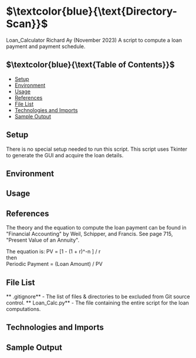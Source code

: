 # $`\textcolor{blue}{\text{Directory-Scan}}`$
Loan_Calculator
Richard Ay (November 2023)
A script to compute a loan payment and payment schedule.

## $`\textcolor{blue}{\text{Table of Contents}}`$
* [Setup](#setup)
* [Environment](#environment)
* [Usage](#Usage)
* [References](#references)
* [File List](#file-list)
* [Technologies and Imports](#Technologies-and-Imports)
* [Sample Output](#sample-output)

## Setup

There is no special setup needed to run this script.  This script uses Tkinter to 
generate the GUI and acquire the loan details.

## Environment


## Usage


## References

The theory and the equation to compute the loan payment can be found in "Financial Accounting" by
Weil, Schipper, and Francis. See page 715, "Present Value of an Annuity".  

The equation is:  PV = [1 - (1 + r)^-n ] / r  
                     then  
              Periodic Payment = (Loan Amount) / PV  

## File List
** .gitignore** - The list of files & directories to be excluded from Git source control.
** Loan_Calc.py** - The file containing the entire script for the loan computations.  


## Technologies and Imports



## Sample Output
